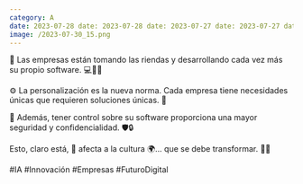 ```yaml
--- 
category: A 
date: 2023-07-28 date: 2023-07-28 date: 2023-07-27 date: 2023-07-27 date: 2023-07-26 date: 2023-07-26 date: 2023-07-25 date: 2023-07-25 date: 2023-07-24 date: 2023-07-24 date: 2023-07-21 date: 2023-07-21 date: 2023-07-20 date: 2023-07-20 date: 2023-07-19 date: 2023-07-19 date: 2023-07-18 date: 2023-07-18 date: 2023-07-17 date: 2023-07-17 date: 2023-07-14 date: 2023-07-14 date: 2023-07-13 date: 2023-07-13 date: 2023-07-12 
image: /2023-07-30_15.png 
--- 
```


🚀 Las empresas están tomando las riendas y desarrollando cada vez más su propio software. 💻👩‍💻

⚙️ La personalización es la nueva norma. Cada empresa tiene necesidades únicas que requieren soluciones únicas. 🎯

🔐 Además, tener control sobre su software proporciona una mayor seguridad y confidencialidad. 🛡️🔒

Esto, claro está, 🎯 afecta a la cultura 🌍... que se debe transformar. 🔄🦋

#IA #Innovación #Empresas #FuturoDigital